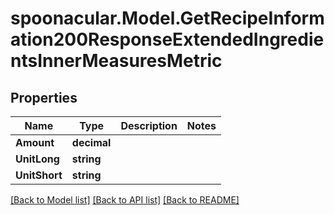 # spoonacular.Model.GetRecipeInformation200ResponseExtendedIngredientsInnerMeasuresMetric

## Properties

Name | Type | Description | Notes
------------ | ------------- | ------------- | -------------
**Amount** | **decimal** |  | 
**UnitLong** | **string** |  | 
**UnitShort** | **string** |  | 

[[Back to Model list]](../README.md#documentation-for-models) [[Back to API list]](../README.md#documentation-for-api-endpoints) [[Back to README]](../README.md)

